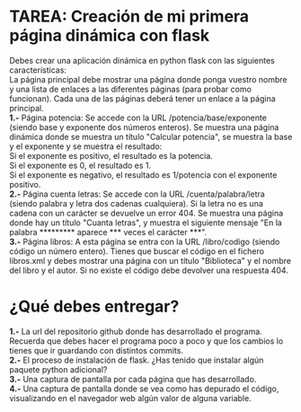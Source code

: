 
# TAREA: Creación de mi primera página dinámica con flask  
Debes crear una aplicación dinámica en python flask con las siguientes características:  
La página principal debe mostrar una página donde ponga vuestro nombre y una lista de enlaces a las diferentes páginas (para probar como funcionan). Cada una de las páginas deberá tener un enlace a la página principal.  
**1.-** Página potencia: Se accede con la URL /potencia/base/exponente (siendo base y exponente dos números enteros). Se muestra una página dinámica donde se muestra un título "Calcular potencia", se muestra la base y el exponente y se muestra el resultado:  
Si el exponente es positivo, el resultado es la potencia.  
Si el exponente es 0, el resultado es 1.  
Si el exponente es negativo, el resultado es 1/potencia con el exponente positivo.  
**2.-** Página cuenta letras: Se accede con la URL /cuenta/palabra/letra (siendo palabra y letra dos cadenas cualquiera). Si la letra no es una cadena con un carácter se devuelve un error 404. Se muestra una página donde hay un título "Cuanta letras", y muestra el siguiente mensaje "En la palabra ********* aparece *** veces el carácter ***".  
**3.-** Página libros: A esta página se entra con la URL /libro/codigo (siendo código un número entero). Tienes que buscar el código en el fichero libros.xml y debes mostrar una página con un título "Biblioteca" y el nombre del libro y el autor. Si no existe el código debe devolver una respuesta 404.  


# ¿Qué debes entregar?

**1.-** La url del repositorio github donde has desarrollado el programa. Recuerda que debes hacer el programa poco a poco y que los cambios lo tienes que ir guardando con distintos commits.  
**2.-** El proceso de instalación de flask. ¿Has tenido que instalar algún paquete python adicional?  
**3.-** Una captura de pantalla por cada página que has desarrollado.  
**4.-** Una captura de pantalla donde se vea como has depurado el código, visualizando en el navegador web algún valor de alguna variable.
